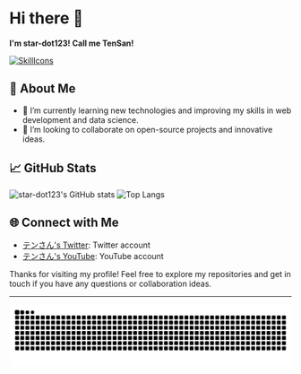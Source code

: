 # Hi there 👋
**I'm star-dot123! Call me TenSan!**

[![SkillIcons](https://skillicons.dev/icons?i=js,ts,css,cs,cpp,nodejs,php,react,tailwind,bootstrap,docker,kubernetes,raspberrypi,redhat,linux,mongodb,figma,unreal,vscode)](https://skillicons.dev)<br/>

## 🚀 About Me

- 🌱 I’m currently learning new technologies and improving my skills in web development and data science.
- 👯 I’m looking to collaborate on open-source projects and innovative ideas.

## 📈 GitHub Stats

![star-dot123's GitHub stats](https://github-readme-stats.vercel.app/api?username=star-dot123&theme=blueberry&count_private=true&hide_border=true&line_height=20)
![Top Langs](https://github-readme-stats.vercel.app/api/top-langs/?username=star-dot123&layout=compact&theme=blueberry&count_private=true&hide_border=true)

## 🌐 Connect with Me

- [テンさん's Twitter](https://twitter.com/star_dot123): Twitter account
- [テンさん's YouTube](https://www.youtube.com/@star_dot123): YouTube account

Thanks for visiting my profile! Feel free to explore my repositories and get in touch if you have any questions or collaboration ideas.

---
<picture>
  <source media="(prefers-color-scheme: dark)" srcset="https://raw.githubusercontent.com/star-dot123/star-dot123/output/github-contribution-grid-snake-dark.svg">
  <source media="(prefers-color-scheme: light)" srcset="https://raw.githubusercontent.com/star-dot123/star-dot123/output/github-contribution-grid-snake.svg">
  <img alt="github contribution grid snake animation" src="https://raw.githubusercontent.com/star-dot123/star-dot123/output/github-contribution-grid-snake.svg">
</picture>
